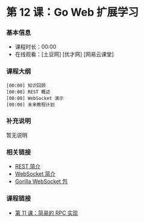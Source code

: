 第 12 课：Go Web 扩展学习
==========================

### 基本信息

- 课程时长：00:00
- 在线观看：[土豆网] [优才网] [网易云课堂]

### 课程大纲

	[00:00] 知识回顾
	[00:00] REST 概述
	[00:00] WebSocket 演示
	[00:00] 未来教程计划
	
### 补充说明

暂无说明

### 相关链接

- [REST 简介](https://github.com/astaxie/build-web-application-with-golang/blob/master/ebook/08.3.md)
- [WebSocket 简介](https://github.com/astaxie/build-web-application-with-golang/blob/master/ebook/08.2.md)
- [Gorilla WebSocket 包](http://gowalker.org/github.com/gorilla/websocket)

### 课程链接

- [第 11 课：简易的 RPC 实现](../lecture11/lecture11.md)
